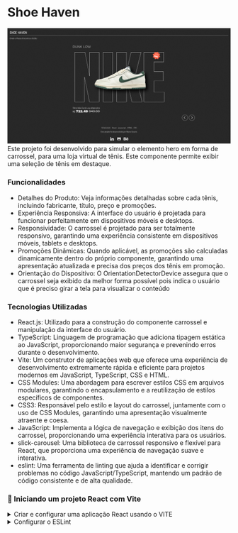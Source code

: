 # Shoe Haven

![Prévia da página - Preview of the page](./carrosel.png)
Este projeto foi desenvolvido para simular o elemento hero em forma de carrossel, para uma loja virtual de tênis. Este componente permite exibir uma seleção de tênis em destaque.

### Funcionalidades
- Detalhes do Produto: Veja informações detalhadas sobre cada tênis, incluindo fabricante, título, preço e promoções.
- Experiência Responsiva: A interface do usuário é projetada para funcionar perfeitamente em dispositivos móveis e desktops.
- Responsividade: O carrossel é projetado para ser totalmente responsivo, garantindo uma experiência consistente em dispositivos móveis, tablets e desktops.
- Promoções Dinâmicas: Quando aplicável, as promoções são calculadas dinamicamente dentro do próprio componente, garantindo uma apresentação atualizada e precisa dos preços dos tênis em promoção.
- Orientação do Dispositivo: O OrientationDetectorDevice assegura que o carrossel seja exibido da melhor forma possível pois indica o usuário que é preciso girar a tela para visualizar o conteúdo


### Tecnologias Utilizadas
- React.js: Utilizado para a construção do componente carrossel e manipulação da interface do usuário.
- TypeScript: Linguagem de programação que adiciona tipagem estática ao JavaScript, proporcionando maior segurança e prevenindo erros durante o desenvolvimento.
- Vite: Um construtor de aplicações web que oferece uma experiência de desenvolvimento extremamente rápida e eficiente para projetos modernos em JavaScript, TypeScript, CSS e HTML.
- CSS Modules: Uma abordagem para escrever estilos CSS em arquivos modulares, garantindo o encapsulamento e a reutilização de estilos específicos de componentes.
- CSS3: Responsável pelo estilo e layout do carrossel, juntamente com o uso de CSS Modules, garantindo uma apresentação visualmente atraente e coesa.
- JavaScript: Implementa a lógica de navegação e exibição dos itens do carrossel, proporcionando uma experiência interativa para os usuários.
- slick-carousel: Uma biblioteca de carrossel responsivo e flexível para React, que proporciona uma experiência de navegação suave e interativa.
- eslint: Uma ferramenta de linting que ajuda a identificar e corrigir problemas no código JavaScript/TypeScript, mantendo um padrão de código consistente e de alta qualidade.


### 📝 Iniciando um projeto React com Vite
  
<details>
    <summary>Criar e configurar uma aplicação React usando o VITE</summary>

- [ ] Criar o diretório do projeto;
- [ ] Instalar o react usando o Vite ``npm create vite@latest`` ;
      obs: entrar na pasta mas nao instalar as dependencias. so fazer isso depois de instalr o eslint
- [ ] Alterar a chave ``dev`` do arquivo ``package.json``  ;

    ```bash

    "scripts": {
      "dev": "vite --open",
      "build": "vite build",
    },
    ```

</details>

<details>
    <summary>Configurar o ESLint</summary>

- [ ] excluir o arquivo de configuração de lint criado pelo vite com o comando:

    ```bash
    rm .eslintrc.cjs
    ```
- [ ] Remover as dependências que foram instaladas pelo Vite.

    ```bash
    npm remove @typescript-eslint/eslint-plugin @typescript-eslint/parser eslint-plugin-react-hooks eslint-plugin-react-refresh
    ```
- [ ] instalar o pacote de regras de lint com o padrão da Trybe.

    ```bash
    npm i @trybe/eslint-config-frontend -D
    ```

- [ ] Criar o arquivo ``.eslintrc.json`` na raiz do projeto com o seguinte conteúdo.

    ```bash
    //.eslintrc.json
    {
      "extends": "@trybe/eslint-config-frontend/typescript"
    }
    ```

- [ ] Editar o arquivo ``pakage.json`` adicionando o script para rodar o ESlint.

    ```bash
    //package.json
    ...
      "scripts": {
        ...
        "lint": "eslint -c .eslintrc.json . --ext .js,.jsx,.ts,.tsx"
        ...
      },
    ...
    ```

- [ ] Criar o arquivo de configuração do VSCode ``.vscode/settings.json`` na raiz do projeto.

    ```bash
    //.vscode/settings.json
    {
      "editor.formatOnSave": true,
      "editor.codeActionsOnSave": {
      "source.fixAll.eslint": true,
      "source.fixAll.stylelint": true,
  },
      "extensions.ignoreRecommendations": false,
  }
    ```
</details>
